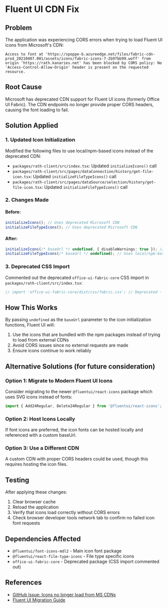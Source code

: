 # Fluent UI CDN Fix

## Problem
The application was experiencing CORS errors when trying to load Fluent UI icons from Microsoft's CDN:

```
Access to font at 'https://spoppe-b.azureedge.net/files/fabric-cdn-prod_20210407.001/assets/icons/fabric-icons-7-2b97bb99.woff' from origin 'https://rath.kanaries.net' has been blocked by CORS policy: No 'Access-Control-Allow-Origin' header is present on the requested resource.
```

## Root Cause
Microsoft has deprecated CDN support for Fluent UI icons (formerly Office UI Fabric). The CDN endpoints no longer provide proper CORS headers, causing the font loading to fail.

## Solution Applied

### 1. Updated Icon Initialization
Modified the following files to use local/npm-based icons instead of the deprecated CDN:

- `packages/rath-client/src/index.tsx`: Updated `initializeIcons()` call
- `packages/rath-client/src/pages/dataConnection/history/get-file-icon.tsx`: Updated `initializeFileTypeIcons()` call  
- `packages/rath-client/src/pages/dataSource/selection/history/get-file-icon.tsx`: Updated `initializeFileTypeIcons()` call

### 2. Changes Made

#### Before:
```typescript
initializeIcons(); // Uses deprecated Microsoft CDN
initializeFileTypeIcons(); // Uses deprecated Microsoft CDN
```

#### After:
```typescript
initializeIcons(/* baseUrl */ undefined, { disableWarnings: true }); // Uses local/npm-based icons
initializeFileTypeIcons(/* baseUrl */ undefined); // Uses local/npm-based icons
```

### 3. Deprecated CSS Import
Commented out the deprecated `office-ui-fabric-core` CSS import in `packages/rath-client/src/index.tsx`:

```typescript
// import 'office-ui-fabric-core/dist/css/fabric.css'; // Deprecated - commenting out to avoid CDN issues
```

## How This Works
By passing `undefined` as the `baseUrl` parameter to the icon initialization functions, Fluent UI will:
1. Use the icons that are bundled with the npm packages instead of trying to load from external CDNs
2. Avoid CORS issues since no external requests are made
3. Ensure icons continue to work reliably

## Alternative Solutions (for future consideration)

### Option 1: Migrate to Modern Fluent UI Icons
Consider migrating to the newer `@fluentui/react-icons` package which uses SVG icons instead of fonts:

```typescript
import { Add24Regular, Delete24Regular } from '@fluentui/react-icons';
```

### Option 2: Host Icons Locally
If font icons are preferred, the icon fonts can be hosted locally and referenced with a custom baseUrl.

### Option 3: Use a Different CDN
A custom CDN with proper CORS headers could be used, though this requires hosting the icon files.

## Testing
After applying these changes:
1. Clear browser cache
2. Reload the application
3. Verify that icons load correctly without CORS errors
4. Check browser developer tools network tab to confirm no failed icon font requests

## Dependencies Affected
- `@fluentui/font-icons-mdl2` - Main icon font package
- `@fluentui/react-file-type-icons` - File type specific icons
- `office-ui-fabric-core` - Deprecated package (CSS import commented out)

## References
- [GitHub Issue: Icons no longer load from MS CDNs](https://github.com/microsoft/fluentui/issues/32861)
- [Fluent UI Migration Guide](https://github.com/microsoft/fluentui/blob/master/docs/React/guides/migration-guide.md)